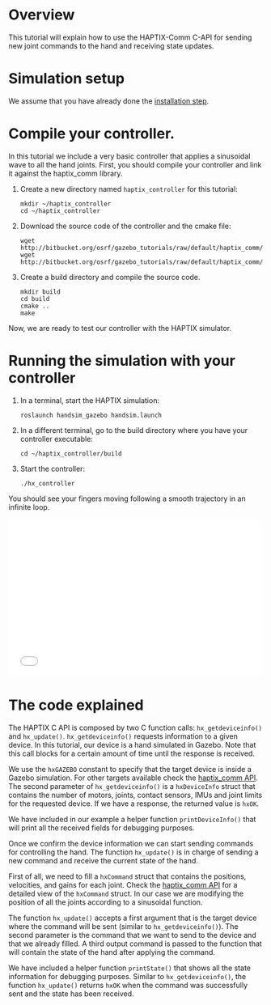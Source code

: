 # Overview

This tutorial will explain how to use the HAPTIX-Comm C-API for sending new
joint commands to the hand and receiving state updates.

# Simulation setup

We assume that you have already done the [installation step](TODO).

# Compile your controller.

In this tutorial we include a very basic controller that applies a sinusoidal
wave to all the hand joints. First, you should compile your controller and link
it against the haptix_comm library.

1. Create a new directory named `haptix_controller` for this tutorial:

    ~~~
    mkdir ~/haptix_controller
    cd ~/haptix_controller
    ~~~

1. Download the source code of the controller and the cmake file:

    ~~~
    wget http://bitbucket.org/osrf/gazebo_tutorials/raw/default/haptix_comm/files/CMakeLists.txt
    wget http://bitbucket.org/osrf/gazebo_tutorials/raw/default/haptix_comm/files/hx_controller.c
    ~~~

1. Create a build directory and compile the source code.

    ~~~
    mkdir build
    cd build
    cmake ..
    make
    ~~~

Now, we are ready to test our controller with the HAPTIX simulator.

# Running the simulation with your controller

1. In a terminal, start the HAPTIX simulation:

    ~~~
    roslaunch handsim_gazebo handsim.launch
    ~~~

1. In a different terminal, go to the build directory where you have your
controller executable:

    ~~~
    cd ~/haptix_controller/build
    ~~~

1. Start the controller:

    ~~~
    ./hx_controller
    ~~~

You should see your fingers moving following a smooth trajectory in an infinite
loop.

<iframe width="500" height="313" src="//player.vimeo.com/video/108959804" frameborder="0" webkitallowfullscreen mozallowfullscreen allowfullscreen></iframe>

# The code explained

<include from='/int main/' to='/printDeviceInfo\(.deviceInfo\)/' src='http://bitbucket.org/osrf/gazebo_tutorials/raw/default/haptix_comm/files/hx_controller.c' />

The HAPTIX C API is composed by two C function calls: `hx_getdeviceinfo()` and
`hx_update()`. `hx_getdeviceinfo()` requests information to a given device.
In this tutorial, our device is a hand simulated in Gazebo. Note that this call
blocks for a certain amount of time until the response is received.

We use the `hxGAZEBO` constant to specify that the target device is inside a Gazebo
simulation. For other targets available check the [haptix_comm API](https://bitbucket.org/osrf/haptix_comm/src/cfd7e09c00ad045c0ee99a871f786971dc527fc5/include/haptix/comm/haptix.h?at=default). The second parameter of `hx_getdeviceinfo()` is a `hxDeviceInfo` struct that
contains the number of motors, joints, contact sensors, IMUs and joint limits
for the requested device. If we have a response, the returned value is `hxOK`.

We have included in our example a helper function `printDeviceInfo()` that will
print all the received fields for debugging purposes.

<include from='/  // Send commands/' to='/    usleep\(10000\);\n  }/' src='http://bitbucket.org/osrf/gazebo_tutorials/raw/default/haptix_comm/files/hx_controller.c' />

Once we confirm the device information we can start sending commands for
controlling the hand. The function `hx_update()` is in charge of sending a new
command and receive the current state of the hand.

First of all, we need to fill a `hxCommand` struct that contains the positions,
velocities, and gains for each joint. Check the [haptix_comm API](https://bitbucket.org/osrf/haptix_comm/src/cfd7e09c00ad045c0ee99a871f786971dc527fc5/include/haptix/comm/haptix.h?at=default)
for a detailed view of the `hxCommand` struct. In our case we are modifying the
position of all the joints according to a sinusoidal function.

The function `hx_update()` accepts a first argument that is the target device
where the command will be sent (similar to `hx_getdeviceinfo()`). The second
parameter is the command that we want to send to the device and that we already
filled. A third output command is passed to the function that will contain the
state of the hand after applying the command.

We have included a helper function `printState()` that shows all the state
information for debugging purposes. Similar to `hx_getdeviceinfo()`, the function
`hx_update()` returns `hxOK` when the command was successfully sent and the
state has been received.
